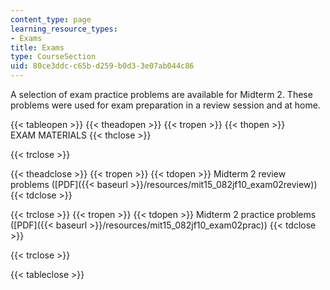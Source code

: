 ```yaml
---
content_type: page
learning_resource_types:
- Exams
title: Exams
type: CourseSection
uid: 80ce3ddc-c65b-d259-b0d3-3e07ab044c86
---
```


A selection of exam practice problems are available for Midterm 2. These problems were used for exam preparation in a review session and at home.

{{< tableopen >}}
{{< theadopen >}}
{{< tropen >}}
{{< thopen >}}
EXAM MATERIALS
{{< thclose >}}

{{< trclose >}}

{{< theadclose >}}
{{< tropen >}}
{{< tdopen >}}
Midterm 2 review problems ([PDF]({{< baseurl >}}/resources/mit15_082jf10_exam02review))
{{< tdclose >}}

{{< trclose >}}
{{< tropen >}}
{{< tdopen >}}
Midterm 2 practice problems ([PDF]({{< baseurl >}}/resources/mit15_082jf10_exam02prac))
{{< tdclose >}}

{{< trclose >}}

{{< tableclose >}}